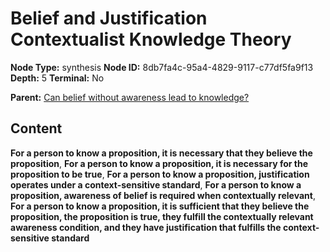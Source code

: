 # Belief and Justification Contextualist Knowledge Theory

**Node Type:** synthesis
**Node ID:** 8db7fa4c-95a4-4829-9117-c77df5fa9f13
**Depth:** 5
**Terminal:** No

**Parent:** [Can belief without awareness lead to knowledge?](can-belief-without-awareness-lead-to-knowledge-antithesis-8ce1e22f-a68a-4179-892a-ba7fe5c206fe.md)

## Content

**For a person to know a proposition, it is necessary that they believe the proposition**, **For a person to know a proposition, it is necessary for the proposition to be true**, **For a person to know a proposition, justification operates under a context-sensitive standard**, **For a person to know a proposition, awareness of belief is required when contextually relevant**, **For a person to know a proposition, it is sufficient that they believe the proposition, the proposition is true, they fulfill the contextually relevant awareness condition, and they have justification that fulfills the context-sensitive standard**
